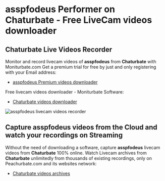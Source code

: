 # asspfodeus Performer on Chaturbate - Free LiveCam videos downloader

## Chaturbate Live Videos Recorder

Monitor and record livecam videos of **asspfodeus** from **Chaturbate** with Moniturbate.com
Get a premium trial for free by just and only registering with your Email address:
* [asspfodeus Premium videos downloader](https://moniturbate.com/request-demo-licence-key.html)

Free livecam videos downloader - Moniturbate Software:
* [Chaturbate videos downloader](https://moniturbate.com/moniturbate-download-software.html)

![asspfodeus livecam videos recorder](https://peachurnet.com/templates/moniturbate-software.png)


## Capture asspfodeus videos from the Cloud and watch your recordings on Streaming

Without the need of downloading a software, capture **asspfodeus** livecam videos from **Chaturbate** 100% online.
Watch Livecam archives from **Chaturbate** unlimitedly from thousands of existing recordings, only on Peachurbate.com and its websites network:
* [Chaturbate videos archives](https://peachurnet.com/)